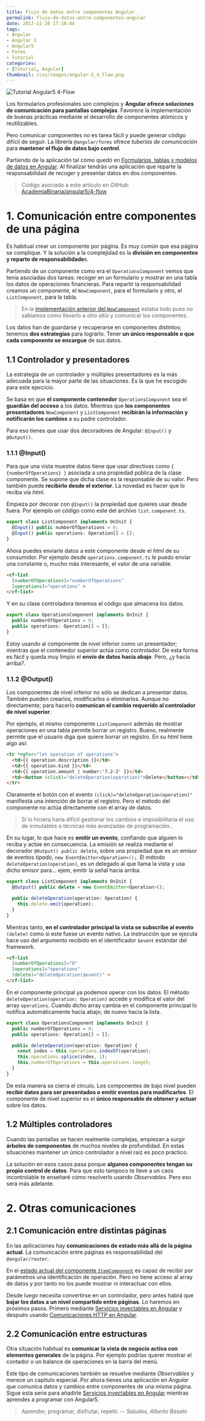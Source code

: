```yaml
---
title: Flujo de datos entre componentes Angular
permalink: flujo-de-datos-entre-componentes-angular
date: 2017-11-20 17:10:44
tags:  
- Angular
- Angular 2
- Angular5
- Forms
- Tutorial
categories:
- [Tutorial, Angular] 
thumbnail: /css/images/angular-5_4_flow.png
---
```

![Tutorial Angular5 4-Flow](/images/tutorial-angular-5_4_flow.png)

Los formularios profesionales son complejos y **Angular ofrece soluciones de comunicación para pantallas complejas**. Favorece la implementación de buenas prácticas mediante el desarrollo de componentes atómicos y reutilizables.

Pero comunicar componentes no es tarea fácil y puede generar código difícil de seguir. La librería `@angular/forms` ofrece *tuberías de comunicación* para **mantener el flujo de datos bajo control**.

<!-- more -->

Partiendo de la aplicación tal cómo quedó en [Formularios, tablas y modelos de datos en Angular](../formularios-tablas-y-modelos-de-datos-en-angular/). Al finalizar tendrás una aplicación que reparte la responsabilidad de recoger y presentar datos en dos componentes.

>Código asociado a este artículo en *GitHub*: [AcademiaBinaria/angular5/4-flow](https://github.com/AcademiaBinaria/angular5/tree/master/4-flow/cash-flow) 


# 1. Comunicación entre componentes de una página

Es habitual crear un componente por página. Es muy común que esa página se complique. Y la solución a la complejidad es la **división en componentes y reparto de responsabilidade**s. 

Partiendo de un componente como era el `OperationsComponent` vemos que tenía asociadas dos tareas: recoger en un formulario y mostrar en una tabla los datos de operaciones financieras. Para repartir la responsabilidad creamos un componente, el `NewComponent`, para el formulario y otro, el `ListComponent`, para la tabla.

>En la [implementación anterior del `NewComponent`](https://github.com/AcademiaBinaria/angular5/blob/master/3-data/cash-flow/src/app/views/operations/new.component.ts) estaba todo pues no sabíamos como llevarlo a otro sitio y comunicar los componentes.

Los datos han de guardarse y recuperarse en componentes distintos; tenemos **dos estrategias** para lograrlo. Tener **un único responsable o que cada componente se encargue** de sus datos.

## 1.1 Controlador y presentadores

La estrategia de un controlador y múltiples presentadores es la más adecuada para la mayor parte de las situaciones. Es la que he escogido para este ejercicio.

Se basa en que **el componente contenedor** `OperationsComponent` sea el **guardián del acceso** a los datos. Mientras que **los componentes presentadores** `NewComponent` y `ListComponent` **recibirán la información y notificarán los cambios** a su padre controlador.

Para eso tienes que usar dos decoradores de Angular: `@Input()` y `@Output()`.

### 1.1.1 @Input()

Para que una vista muestre datos tiene que usar directivas como `{ {numberOfOperations} }` asociada a una propiedad pública de la clase componente. Se supone que dicha clase es la responsable de su valor. Pero también puede **recibirlo desde el exterior**. La novedad es hacer que lo reciba vía *html*.

Empieza por decorar con `@Input()` la propiedad que quieres usar desde fuera. Por ejemplo un código como este del archivo `list.component.ts`.

```typescript
export class ListComponent implements OnInit {
  @Input() public numberOfOperations = 0;
  @Input() public operations: Operation[] = [];
}
```

Ahora puedes enviarle datos a este componente desde el *html* de su consumidor. Por ejemplo desde `operations.component.ts` le puedo enviar una constante o, mucho más interesante, el valor de una variable.

```html
<cf-list 
  [numberOfOperations]="numberOfOperations" 
  [operations]="operations" >
</cf-list>
```

Y en su clase controladora tenemos el código que almacena los datos. 

```typescript
export class OperationsComponent implements OnInit {
  public numberOfOperations = 0;
  public operations: Operation[] = [];
}
```

Estoy usando al componente de nivel inferior como un presentador; mientras que el contenedor superior actúa como controlador. De esta forma es fácil y queda muy limpio el **envío de datos hacia abajo**. Pero, ¿y hacia arriba?.

### 1.1.2 @Output()

Los componentes de nivel inferior no sólo se dedican a presentar datos. También pueden crearlos, modificarlos o eliminarlos. Aunque no directamente; para hacerlo **comunican el cambio requerido al controlador de nivel superior**.

Por ejemplo, el mismo componente `ListComponent` además de mostrar operaciones en una tabla permite borrar un registro. Bueno, realmente permite que el usuario diga que quiere borrar un registro. En su *html* tiene algo así:

```html
<tr *ngFor="let operation of operations">
  <td>{{ operation.description }}</td>
  <td>{{ operation.kind }}</td>
  <td>{{ operation.amount | number:'7.2-2' }}</td>
  <td><button (click)="deleteOperation(operation)">Delete</button></td>
</tr>
```

Claramente el botón con el evento `(click)="deleteOperation(operation)"` manifiesta una intención de borrar el registro. Pero el método del componente no actúa directamente con el array de datos. 

>Si lo hiciera haría difícil gestionar los cambios e imposibilitaría el uso de inmutables o técnicas más avanzadas de programación..

En su lugar, lo que hace es **emitir un evento**, confiando que alguien lo reciba y actúe en consecuencia. La emisión se realiza mediante el decorador `@Output() public delete`, sobre una propiedad que es un emisor de eventos *tipado*, `new EventEmitter<Operation>();`. El método `deleteOperation(operation)`, es un delegado al que llama la vista y usa dicho emisor para... ejem, emitir la señal hacia arriba.

```typescript
export class ListComponent implements OnInit {
  @Output() public delete = new EventEmitter<Operation>();

  public deleteOperation(operation: Operation) {
    this.delete.emit(operation);
  }
}
```

Mientras tanto, **en el controlador principal la vista se subscribe al evento** `(delete)` como si este fuese un evento nativo. La instrucción que se ejecuta hace uso del argumento recibido en el identificador `$event` estándar del framework.

```html
<cf-list 
  [numberOfOperations]="0" 
  [operations]="operations" 
  (delete)="deleteOperation($event)" >
</cf-list>
```

En el componente principal ya podemos operar con los datos. El método `deleteOperation(operation: Operation)` accede y modifica el valor del array `operations`. Cuando dicho array cambia en el componente principal lo notifica automáticamente hacia abajo; de nuevo hacia la lista.

```typescript
export class OperationsComponent implements OnInit {
  public numberOfOperations = 0;
  public operations: Operation[] = [];

  public deleteOperation(operation: Operation) {
    const index = this.operations.indexOf(operation);
    this.operations.splice(index, 1);
    this.numberOfOperations = this.operations.length;
  }
}
```

De esta manera se cierra el círculo. Los componentes de bajo nivel pueden **recibir datos para ser presentados o emitir eventos para modificarlos**. El componente de nivel superior es el **único responsable de obtener y actuar** sobre los datos.

## 1.2 Múltiples controladores

Cuando las pantallas se hacen realmente complejas, empiezan a surgir **árboles de componentes** de muchos niveles de profundidad. En estas situaciones mantener un único controlador a nivel raíz es poco práctico. 

La solución en esos casos pasa porque **algunos componentes tengan su propio control de datos**. Para que esto tampoco te lleve a un caos incontrolable te enseñaré cómo resolverlo usando *Observables*. Pero eso será más adelante. 

# 2. Otras comunicaciones

## 2.1 Comunicación entre distintas páginas

En las aplicaciones hay **comunicaciones de estado más allá de la página actual**. La comunicación entre páginas es responsabilidad del `@angular/router`.

En el [estado actual del componente `ItemComponent`](https://github.com/AcademiaBinaria/angular5/blob/master/3-data/cash-flow/src/app/views/operations/item.component.ts) es capaz de recibir por parámetros una identificación de operación. Pero no tiene acceso al array de datos y por tanto no los puede mostrar ni interactuar con ellos.

Desde luego necesita convertirse en un controlador, pero antes habrá que **bajar los datos a un nivel compartido entre páginas**. Lo haremos en próximos pasos. Primero mediante  [Servicios inyectables en Angular](../servicios-inyectables-en-Angular/) y después usando [Comunicaciones HTTP en Angular](../categories/Tutorial/Angular/).

## 2.2 Comunicación entre estructuras

Otra situación habitual es **comunicar la vista de negocio activa con elementos generales** de la página. Por ejemplo podrías querer mostrar el contador o un balance de operaciones en la barra del menú.

Este tipo de comunicaciones también se resuelve mediante *Observables* y merece un capítulo especial. Por ahora tienes una aplicación en *Angular* que comunica datos y cambios entre componentes de una misma página. Sigue esta serie para añadirle [Servicios inyectables en Angular](../servicios-inyectables-en-Angular/) mientras aprendes a programar con Angular5.

> Aprender, programar, disfrutar, repetir.
> -- <cite>Saludos, Alberto Basalo</cite>